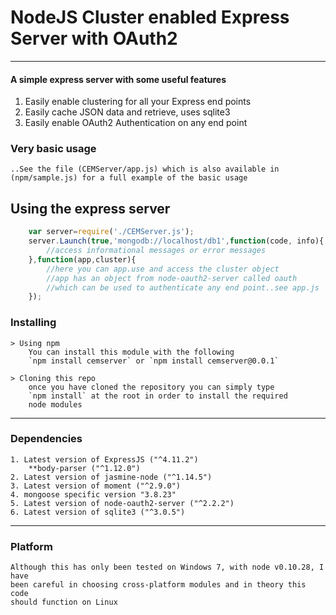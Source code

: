 ﻿# NodeJS Cluster enabled Express Server with OAuth2
---
#### A simple express server with some useful features
1. Easily enable clustering for all your Express end points
2. Easily cache JSON data and retrieve, uses sqlite3
3. Easily enable OAuth2 Authentication on any end point


### Very basic usage
	..See the file (CEMServer/app.js) which is also available in (npm/sample.js) for a full example of the basic usage

## Using the express server
```javascript
	var server=require('./CEMServer.js');
	server.Launch(true,'mongodb://localhost/db1',function(code, info){
		//access informational messages or error messages
	},function(app,cluster){
		//here you can app.use and access the cluster object
		//app has an object from node-oauth2-server called oauth
		//which can be used to authenticate any end point..see app.js
	});
```	


### Installing
	> Using npm
		You can install this module with the following
		`npm install cemserver` or `npm install cemserver@0.0.1`

	> Cloning this repo
		once you have cloned the repository you can simply type
		`npm install` at the root in order to install the required
		node modules
---
### Dependencies
	1. Latest version of ExpressJS ("^4.11.2")
		**body-parser ("^1.12.0")
	2. Latest version of jasmine-node ("^1.14.5")
    3. Latest version of moment ("^2.9.0")
    4. mongoose specific version "3.8.23"
    5. Latest version of node-oauth2-server ("^2.2.2")
    6. Latest version of sqlite3 ("^3.0.5")
---
### Platform
	Although this has only been tested on Windows 7, with node v0.10.28, I have
	been careful in choosing cross-platform modules and in theory this code
	should function on Linux
